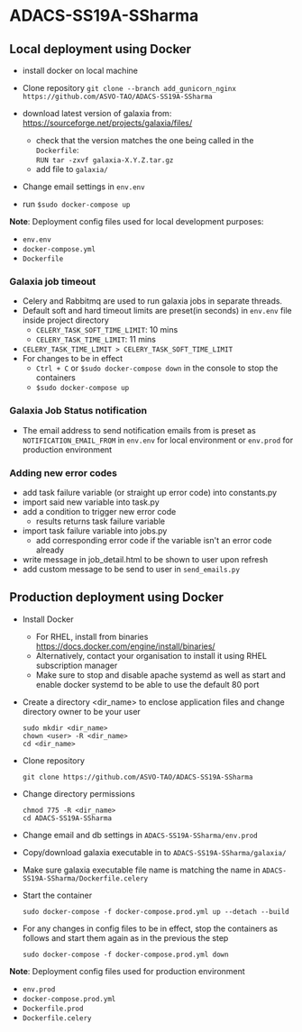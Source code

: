 # ADACS-SS19A-SSharma

## Local deployment using Docker
* install docker on local machine 
* Clone repository
  `git clone --branch add_gunicorn_nginx https://github.com/ASVO-TAO/ADACS-SS19A-SSharma` 
* download latest version of galaxia from: https://sourceforge.net/projects/galaxia/files/
    * check that the version matches the one being called in the `Dockerfile`:    
     `RUN tar -zxvf galaxia-X.Y.Z.tar.gz`
    * add file to `galaxia/`
  
* Change email settings in `env.env`
* run `$sudo docker-compose up`

**Note**: Deployment config files used for local development purposes:
  * `env.env`
  * `docker-compose.yml`
  * `Dockerfile`
  

### Galaxia job timeout
* Celery and Rabbitmq are used to run galaxia jobs in separate threads. 
* Default soft and hard timeout limits are preset(in seconds) in `env.env` file inside project directory
    * `CELERY_TASK_SOFT_TIME_LIMIT`: 10 mins
    * `CELERY_TASK_TIME_LIMIT`: 11 mins   
* `CELERY_TASK_TIME_LIMIT > CELERY_TASK_SOFT_TIME_LIMIT`
* For changes to be in effect
    * `Ctrl + C` or `$sudo docker-compose down` in the console to stop the containers
    * `$sudo docker-compose up`
    
### Galaxia Job Status notification
* The email address to send notification emails from is preset as `NOTIFICATION_EMAIL_FROM` in `env.env` for local environment or `env.prod` for production environment

### Adding new error codes
* add task failure variable (or straight up error code) into constants.py
* import said new variable into task.py
* add a condition to trigger new error code
    * results returns task failure variable
* import task failure variable into jobs.py
    * add corresponding error code if the variable isn't an error code already
* write message in job_detail.html to be shown to user upon refresh
* add custom message to be send to user in `send_emails.py`

## Production deployment using Docker
* Install Docker 
  
  * For RHEL, install from binaries https://docs.docker.com/engine/install/binaries/
  * Alternatively, contact your organisation to install it using RHEL subscription manager
  * Make sure to stop and disable apache systemd as well as start and enable docker systemd to be able to use the default 80 port

* Create a directory <dir_name> to enclose application files and change directory owner to be your user
  ```
  sudo mkdir <dir_name>
  chown <user> -R <dir_name>
  cd <dir_name>
  ```
* Clone repository
  
  `git clone https://github.com/ASVO-TAO/ADACS-SS19A-SSharma`
  

* Change directory permissions 
  ```
  chmod 775 -R <dir_name>
  cd ADACS-SS19A-SSharma
  ```
* Change email and db settings in `ADACS-SS19A-SSharma/env.prod` 
* Copy/download galaxia executable in to `ADACS-SS19A-SSharma/galaxia/`
* Make sure galaxia executable file name is matching the name in `ADACS-SS19A-SSharma/Dockerfile.celery`
* Start the container
  
  `sudo docker-compose -f docker-compose.prod.yml up --detach --build`

* For any changes in config files to be in effect, stop the containers as follows and start them again as in the previous the step
  
  `sudo docker-compose -f docker-compose.prod.yml down`

**Note**: Deployment config files used for production environment
  * `env.prod`
  * `docker-compose.prod.yml`
  * `Dockerfile.prod`
  * `Dockerfile.celery`